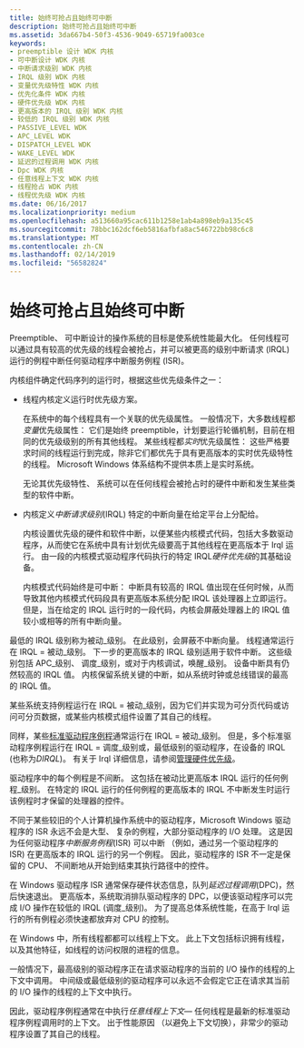```yaml
---
title: 始终可抢占且始终可中断
description: 始终可抢占且始终可中断
ms.assetid: 3da667b4-50f3-4536-9049-65719fa003ce
keywords:
- preemptible 设计 WDK 内核
- 可中断设计 WDK 内核
- 中断请求级别 WDK 内核
- IRQL 级别 WDK 内核
- 变量优先级特性 WDK 内核
- 优先化条件 WDK 内核
- 硬件优先级 WDK 内核
- 更高版本的 IRQL 级别 WDK 内核
- 较低的 IRQL 级别 WDK 内核
- PASSIVE_LEVEL WDK
- APC_LEVEL WDK
- DISPATCH_LEVEL WDK
- WAKE_LEVEL WDK
- 延迟的过程调用 WDK 内核
- Dpc WDK 内核
- 任意线程上下文 WDK 内核
- 线程抢占 WDK 内核
- 线程优先级 WDK 内核
ms.date: 06/16/2017
ms.localizationpriority: medium
ms.openlocfilehash: a513660a95cac611b1258e1ab4a898eb9a135c45
ms.sourcegitcommit: 78bbc162dcf6eb5816afbfa8ac546722bb98c6c8
ms.translationtype: MT
ms.contentlocale: zh-CN
ms.lasthandoff: 02/14/2019
ms.locfileid: "56582824"
---
```

# <a name="always-preemptible-and-always-interruptible"></a>始终可抢占且始终可中断





Preemptible、 可中断设计的操作系统的目标是使系统性能最大化。 任何线程可以通过具有较高的优先级的线程会被抢占，并可以被更高的级别中断请求 (IRQL) 运行的例程中断任何驱动程序中断服务例程 (ISR)。

内核组件确定代码序列的运行时，根据这些优先级条件之一：

-   线程内核定义运行时优先级方案。

    在系统中的每个线程具有一个关联的优先级属性。 一般情况下，大多数线程都*变量*优先级属性： 它们是始终 preemptible，计划要运行轮循机制，目前在相同的优先级级别的所有其他线程。 某些线程都*实时*优先级属性： 这些严格要求时间的线程运行到完成，除非它们都优先于具有更高版本的实时优先级特性的线程。 Microsoft Windows 体系结构不提供本质上是实时系统。

    无论其优先级特性、 系统可以在任何线程会被抢占时的硬件中断和发生某些类型的软件中断。

-   内核定义*中断请求级别*(IRQL) 特定的中断向量在给定平台上分配给。

    内核设置优先级的硬件和软件中断，以便某些内核模式代码，包括大多数驱动程序，从而使它在系统中具有计划优先级要高于其他线程在更高版本于 Irql 运行。 由一段的内核模式驱动程序代码执行的特定 IRQL*硬件优先级*的其基础设备。

    内核模式代码始终是可中断： 中断具有较高的 IRQL 值出现在任何时候，从而导致其他内核模式代码段具有更高版本系统分配 IRQL 该处理器上立即运行。 但是，当在给定的 IRQL 运行时的一段代码，内核会屏蔽处理器上的 IRQL 值较小或相等的所有中断向量。

最低的 IRQL 级别称为被动\_级别。 在此级别，会屏蔽不中断向量。 线程通常运行在 IRQL = 被动\_级别。 下一步的更高版本的 IRQL 级别适用于软件中断。 这些级别包括 APC\_级别、 调度\_级别，或对于内核调试，唤醒\_级别。 设备中断具有仍然较高的 IRQL 值。 内核保留系统关键的中断，如从系统时钟或总线错误的最高的 IRQL 值。

某些系统支持例程运行在 IRQL = 被动\_级别，因为它们并实现为可分页代码或访问可分页数据，或某些内核模式组件设置了其自己的线程。

同样，某些[标准驱动程序例程](https://docs.microsoft.com/windows-hardware/drivers/kernel/introduction-to-standard-driver-routines)通常运行在 IRQL = 被动\_级别。 但是，多个标准驱动程序例程运行在 IRQL = 调度\_级别或，最低级别的驱动程序，在设备的 IRQL (也称为*DIRQL*)。 有关于 Irql 详细信息，请参阅[管理硬件优先级](managing-hardware-priorities.md)。

驱动程序中的每个例程是不间断。 这包括在被动比更高版本 IRQL 运行的任何例程\_级别。 在特定的 IRQL 运行的任何例程的更高版本的 IRQL 不中断发生时运行该例程时才保留的处理器的控件。

不同于某些较旧的个人计算机操作系统中的驱动程序，Microsoft Windows 驱动程序的 ISR 永远不会是大型、 复杂的例程，大部分驱动程序的 I/O 处理。 这是因为任何驱动程序*中断服务例程*(ISR) 可以中断 （例如，通过另一个驱动程序的 ISR) 在更高版本的 IRQL 运行的另一个例程。 因此，驱动程序的 ISR 不一定是保留的 CPU、 不间断地从开始到结束其执行路径中的控件。

在 Windows 驱动程序 ISR 通常保存硬件状态信息，队列*延迟过程调用*(DPC)，然后快速退出。 更高版本，系统取消排队驱动程序的 DPC，以便该驱动程序可以完成 I/O 操作在较低的 IRQL (调度\_级别)。 为了提高总体系统性能，在高于 Irql 运行的所有例程必须快速都放弃对 CPU 的控制。

在 Windows 中，所有线程都都可以线程上下文。 此上下文包括标识拥有线程，以及其他特征，如线程的访问权限的进程的信息。

一般情况下，最高级别的驱动程序正在请求驱动程序的当前的 I/O 操作的线程的上下文中调用。 中间级或最低级别的驱动程序可以永远不会假定它正在请求其当前的 I/O 操作的线程的上下文中执行。

因此，驱动程序例程通常在中执行*任意线程上下文*— 任何线程是最新的标准驱动程序例程调用时的上下文。 出于性能原因 （以避免上下文切换），非常少的驱动程序设置了其自己的线程。

 

 




